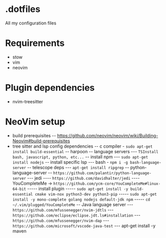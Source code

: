 # .dotfiles
All my configuration files

# Requirements
- stow
- vim
- neovim


# Plugin dependencies
- nvim-treesitter


# NeoVim setup
- build prerequisites
-- https://github.com/neovim/neovim/wiki/Building-Neovim#build-prerequisites
- tree sitter and lsp config dependencies
-- c compiler - `sudo apt-get install build-essential`
-- harpoon
-- language servers
--- `TSInstall bash, javascript, python, etc...`
-- install npm
--- `sudo apt-get install nodejs`
-- install specific lsp
--- bash - `npm i -g bash-language-server`
-- telescope deps
--- `apt-get install ripgrep`
-- python-language-server
-- `https://github.com/palantir/python-language-server`
--- jedi
---- `https://github.com/davidhalter/jedi`
---- YouCompleteMe -> `https://github.com/ycm-core/YouCompleteMe#linux-64-bit`
----- install plugin
----- `sudo apt-get install -y build-essential cmake vim-nox python3-dev python3-pip`
----- `sudo apt-get install -y mono-complete golang nodejs default-jdk npm`
----- `cd ~/.vim/plugged/YouCompleteMe`
-- Java language server
--- `https://github.com/mfussenegger/nvim-jdtls`
--- `https://github.com/eclipse/eclipse.jdt.ls#installation`
--- `https://github.com/mfussenegger/nvim-dap`
--- `https://github.com/microsoft/vscode-java-test`
--- apt-get install -y maven
